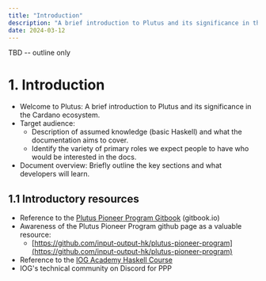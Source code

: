 ```yaml
---
title: "Introduction"
description: "A brief introduction to Plutus and its significance in the Cardano ecosystem"
date: 2024-03-12
---
```


TBD -- outline only

# 1. Introduction

- Welcome to Plutus: A brief introduction to Plutus and its significance in the Cardano ecosystem.
- Target audience: 
	- Description of assumed knowledge (basic Haskell) and what the documentation aims to cover.
	- Identify the variety of primary roles we expect people to have who would be interested in the docs. 
- Document overview: Briefly outline the key sections and what developers will learn.

## 1.1 Introductory resources
- Reference to the [Plutus Pioneer Program Gitbook](https://iog-academy.gitbook.io/plutus-pioneers-program-fourth-cohort/) (gitbook.io)
- Awareness of the Plutus Pioneer Program github page as a valuable resource: 
	- [https://github.com/input-output-hk/plutus-pioneer-program](https://github.com/input-output-hk/plutus-pioneer-program)
- Reference to the [IOG Academy Haskell Course](https://www.youtube.com/playlist?list=PLNEK_Ejlx3x1D9Vq5kqeC3ZDEP7in4dqb)
- IOG's technical community on Discord for PPP

